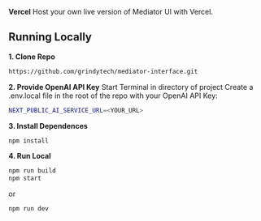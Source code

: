 **Vercel**
Host your own live version of Mediator UI with Vercel.

## Running Locally

**1. Clone Repo**

```bash
https://github.com/grindytech/mediator-interface.git
```

**2. Provide OpenAI API Key**
Start Terminal in directory of project
Create a .env.local file in the root of the repo with your OpenAI API Key:

```bash
NEXT_PUBLIC_AI_SERVICE_URL=<YOUR_URL>
```

**3. Install Dependences**

```bash
npm install
```

**4. Run Local**

```bash
npm run build
npm start
```

or

```bash
npm run dev
```
